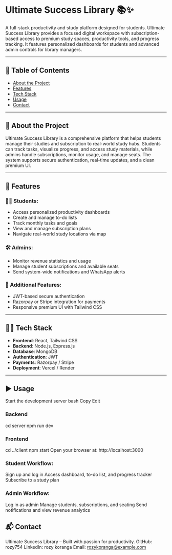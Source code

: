 # Ultimate Success Library 📚✨

A full-stack productivity and study platform designed for students. Ultimate Success Library provides a focused digital workspace with subscription-based access to premium study spaces, productivity tools, and progress tracking. It features personalized dashboards for students and advanced admin controls for library managers.

---

## 📑 Table of Contents
- [About the Project](#about-the-project)
- [Features](#features)
- [Tech Stack](#tech-stack)
- [Usage](#usage)
- [Contact](#contact)

---

## 📖 About the Project

Ultimate Success Library is a comprehensive platform that helps students manage their studies and subscription to real-world study hubs. Students can track tasks, visualize progress, and access study materials, while admins handle subscriptions, monitor usage, and manage seats. The system supports secure authentication, real-time updates, and a clean premium UI.

---

## 🚀 Features

### 👨‍🎓 Students:
- Access personalized productivity dashboards
- Create and manage to-do lists
- Track monthly tasks and goals
- View and manage subscription plans
- Navigate real-world study locations via map

### 🛠️ Admins:
- Monitor revenue statistics and usage
- Manage student subscriptions and available seats
- Send system-wide notifications and WhatsApp alerts

### 🔧 Additional Features:
- JWT-based secure authentication
- Razorpay or Stripe integration for payments
- Responsive premium UI with Tailwind CSS

---

## 🧑‍💻 Tech Stack

- **Frontend**: React, Tailwind CSS
- **Backend**: Node.js, Express.js
- **Database**: MongoDB
- **Authentication**: JWT
- **Payments**: Razorpay / Stripe
- **Deployment**: Vercel / Render

---

## ▶️ Usage
Start the development server
bash
Copy
Edit
### Backend
cd server
npm run dev

### Frontend
cd ../client
npm start
Open your browser at: http://localhost:3000

### Student Workflow:
Sign up and log in
Access dashboard, to-do list, and progress tracker
Subscribe to a study plan

### Admin Workflow:

Log in as admin
Manage students, subscriptions, and seating
Send notifications and view revenue analytics

## 📬 Contact
Ultimate Success Library – Built with passion for productivity.
GitHub: rozy754
LinkedIn: rozy koranga
Email: rozykoranga@example.com
